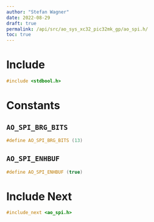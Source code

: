 ```yaml
---
author: "Stefan Wagner"
date: 2022-08-29
draft: true
permalink: /api/src/ao_sys_xc32_pic32mk_gp/ao_spi.h/
toc: true
---
```


# Include

```c
#include <stdbool.h>
```

# Constants

## `AO_SPI_BRG_BITS`

```c
#define AO_SPI_BRG_BITS (13)
```

## `AO_SPI_ENHBUF`

```c
#define AO_SPI_ENHBUF (true)
```

# Include Next

```c
#include_next <ao_spi.h>
```

